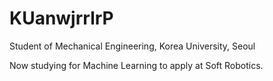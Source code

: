 # KUanwjrrlrP

Student of Mechanical Engineering, Korea University, Seoul

Now studying for Machine Learning to apply at Soft Robotics.
